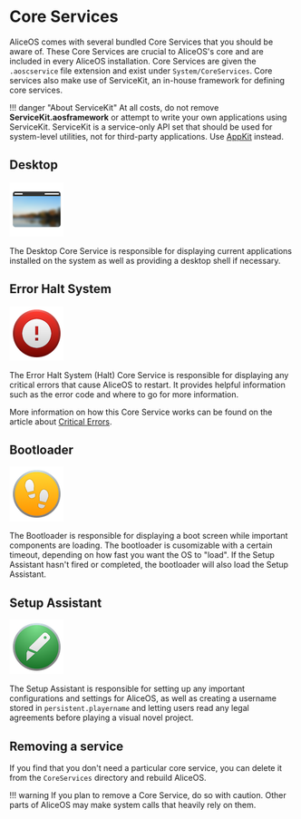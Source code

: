 #  Core Services

AliceOS comes with several bundled Core Services that you should be aware of. These Core Services are crucial to AliceOS's core and are included in every AliceOS installation. Core Services are given the `.aoscservice` file extension and exist under `System/CoreServices`. Core services also make use of ServiceKit, an in-house framework for defining core services.

!!! danger "About ServiceKit"
    At all costs, do not remove **ServiceKit.aosframework** or attempt to write your own applications using ServiceKit. ServiceKit is a service-only API set that should be used for system-level utilities, not for third-party applications. Use [AppKit](../AppKit/index.md) instead.

## Desktop

![Desktop icon](../images/system/cservices/desktop.png)

The Desktop Core Service is responsible for displaying current applications installed on the system as well as providing a desktop shell if necessary.

## Error Halt System

![Halt icon](../images/system/cservices/halt.png)

The Error Halt System (Halt) Core Service is responsible for displaying any critical errors that cause AliceOS to restart. It provides helpful information such as the error code and where to go for more information.

More information on how this Core Service works can be found on the article about [Critical Errors](./04-critical-errors.md).

## Bootloader

![Bootloader icon](../images/system/cservices/boot.png)

The Bootloader is responsible for displaying a boot screen while important components are loading. The bootloader is cusomizable with a certain timeout, depending on how fast you want the OS to "load". If the Setup Assistant hasn't fired or completed, the bootloader will also load the Setup Assistant.

## Setup Assistant

![Setup Assistant icon](../images/system/cservices/setup.png)

The Setup Assistant is responsible for setting up any important configurations and settings for AliceOS, as well as creating a username stored in `persistent.playername` and letting users read any legal agreements before playing a visual novel project.

## Removing a service

If you find that you don't need a particular core service, you can delete it from the `CoreServices` directory and rebuild AliceOS.

!!! warning
    If you plan to remove a Core Service, do so with caution. Other parts of AliceOS may make system calls that heavily rely on them.
